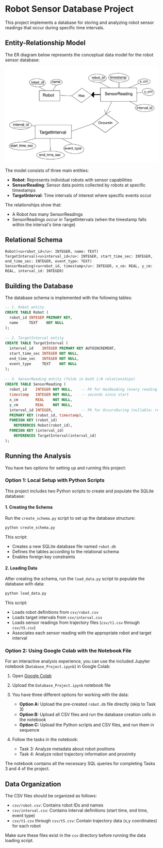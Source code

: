 # Robot Sensor Database Project

This project implements a database for storing and analyzing robot sensor readings that occur during specific time intervals.

## Entity-Relationship Model

The ER diagram below represents the conceptual data model for the robot sensor database:

![ER Diagram](ROBOT_ER-DIAGRAM.png)

The model consists of three main entities:
- **Robot**: Represents individual robots with sensor capabilities
- **SensorReading**: Sensor data points collected by robots at specific timestamps
- **TargetInterval**: Time intervals of interest where specific events occur

The relationships show that:
- A Robot *has* many SensorReadings
- SensorReadings *occur in* TargetIntervals (when the timestamp falls within the interval's time range)

## Relational Schema
```
Robot(<u>robot_id</u>: INTEGER, name: TEXT)
TargetInterval(<u>interval_id</u>: INTEGER, start_time_sec: INTEGER, end_time_sec: INTEGER, event_type: TEXT)
SensorReading(<u>robot_id, timestamp</u>: INTEGER, x_cm: REAL, y_cm: REAL, interval_id: INTEGER)
```
## Building the Database

The database schema is implemented with the following tables:

```sql
-- 1. Robot entity
CREATE TABLE Robot (
  robot_id INTEGER PRIMARY KEY,
  name     TEXT    NOT NULL
);

-- 2. TargetInterval entity
CREATE TABLE TargetInterval (
  interval_id    INTEGER PRIMARY KEY AUTOINCREMENT,
  start_time_sec INTEGER NOT NULL,
  end_time_sec   INTEGER NOT NULL,
  event_type     TEXT    NOT NULL
);

-- 3. SensorReading entity (folds in both 1:N relationships)
CREATE TABLE SensorReading (
  robot_id    INTEGER NOT NULL,    -- FK for HasReading (every reading has a robot)
  timestamp   INTEGER NOT NULL,    -- seconds since start
  x_cm        REAL    NOT NULL,
  y_cm        REAL    NOT NULL,
  interval_id INTEGER,             -- FK for OccursDuring (nullable: readings outside intervals)
  PRIMARY KEY (robot_id, timestamp),
  FOREIGN KEY (robot_id)
    REFERENCES Robot(robot_id),
  FOREIGN KEY (interval_id)
    REFERENCES TargetInterval(interval_id)
);
```

## Running the Analysis

You have two options for setting up and running this project:

### Option 1: Local Setup with Python Scripts

This project includes two Python scripts to create and populate the SQLite database:

#### 1. Creating the Schema

Run the `create_schema.py` script to set up the database structure:

```bash
python create_schema.py
```

This script:
- Creates a new SQLite database file named `robot.db`
- Defines the tables according to the relational schema
- Enables foreign key constraints

#### 2. Loading Data

After creating the schema, run the `load_data.py` script to populate the database with data:

```bash
python load_data.py
```

This script:
- Loads robot definitions from `csv/robot.csv`
- Loads target intervals from `csv/interval.csv`
- Loads sensor readings from trajectory files (`csv/t1.csv` through `csv/t5.csv`)
- Associates each sensor reading with the appropriate robot and target interval

### Option 2: Using Google Colab with the Notebook File

For an interactive analysis experience, you can use the included Jupyter notebook (`Database_Project.ipynb`) in Google Colab:

1. Open [Google Colab](https://colab.research.google.com/)
2. Upload the `Database_Project.ipynb` notebook file
3. You have three different options for working with the data:
   - **Option A:** Upload the pre-created `robot.db` file directly (skip to Task 3)
   - **Option B:** Upload all CSV files and run the database creation cells in the notebook
   - **Option C:** Upload the Python scripts and CSV files, and run them in sequence

4. Follow the tasks in the notebook:
   - Task 3: Analyze metadata about robot positions
   - Task 4: Analyze robot trajectory information and proximity

The notebook contains all the necessary SQL queries for completing Tasks 3 and 4 of the project.

## Data Organization

The CSV files should be organized as follows:
- `csv/robot.csv`: Contains robot IDs and names
- `csv/interval.csv`: Contains interval definitions (start time, end time, event type)
- `csv/t1.csv` through `csv/t5.csv`: Contain trajectory data (x,y coordinates) for each robot

Make sure these files exist in the `csv` directory before running the data loading script.
